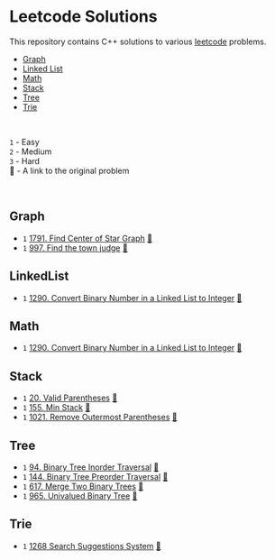 # Leetcode Solutions

This repository contains C++ solutions to various [leetcode](https://leetcode.com) problems.

- [Graph](#graph)
- [Linked List](#linkedlist)
- [Math](#math)
- [Stack](#stack)
- [Tree](#tree)
- [Trie](#trie)
 
<br>

`1` - Easy <br>
`2` - Medium <br>
`3` - Hard <br>
🔗 - A link to the original problem

<br>

## Graph <a id="graph"></a> 
- `1` [1791. Find Center of Star Graph](https://github.com/j2ieu/cp/tree/leetcode/easy/1791/1791.md) [🔗](https://leetcode.com/problems/find-center-of-star-graph/)
- `1` [997. Find the town judge](https://github.com/j2ieu/cp/tree/leetcode/easy/997/997.md) [🔗](https://leetcode.com/problems/find-the-town-judge/)

## LinkedList <a id="linkedlist"></a>
- `1` [1290. Convert Binary Number in a Linked List to Integer](https://github.com/j2ieu/cp/tree/leetcode/easy/1290) [🔗](https://leetcode.com/problems/convert-binary-number-in-a-linked-list-to-integer/)

## Math <a id="math"></a>
- `1` [1290. Convert Binary Number in a Linked List to Integer](https://github.com/j2ieu/cp/tree/leetcode/easy/1290) [🔗](https://leetcode.com/problems/convert-binary-number-in-a-linked-list-to-integer/)

## Stack <a id="stack"></a>
- `1` [20. Valid Parentheses](https://github.com/j2ieu/cp/tree/leetcode/easy/20) [🔗](https://leetcode.com/problems/valid-parentheses/)
- `1` [155. Min Stack](https://github.com/j2ieu/cp/tree/leetcode/easy/155) [🔗](https://leetcode.com/problems/min-stack/)
- `1` [1021. Remove Outermost Parentheses](https://github.com/j2ieu/cp/tree/leetcode/easy/1021) [🔗](https://leetcode.com/problems/remove-outermost-parentheses/)

## Tree <a id="tree"></a>
- `1` [94. Binary Tree Inorder Traversal](https://github.com/j2ieu/cp/tree/leetcode/easy/94) [🔗](https://leetcode.com/problems/binary-tree-inorder-traversal/)
- `1` [144. Binary Tree Preorder Traversal](https://github.com/j2ieu/cp/tree/leetcode/easy/144) [🔗](https://leetcode.com/problems/binary-tree-preorder-traversal/)
- `1` [617. Merge Two Binary Trees](https://github.com/j2ieu/cp/tree/leetcode/easy/617) [🔗](https://leetcode.com/problems/merge-two-binary-trees/)
- `1` [965. Univalued Binary Tree](https://github.com/j2ieu/cp/tree/leetcode/easy/965) [🔗](https://leetcode.com/problems/univalued-binary-tree/)

## Trie <a id="trie"></a>
- `1` [1268 Search Suggestions System](https://github.com/j2ieu/cp/tree/leetcode/medium/1268.cpp) [🔗](https://leetcode.com/problems/search-suggestions-system/)

